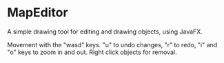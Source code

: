 # MapEditor
A simple drawing tool for editing and drawing objects, using JavaFX.

Movement with the "wasd" keys. "u" to undo changes, "r" to redo, "i" and "o" keys to zoom in and out. Right click objects for removal.
